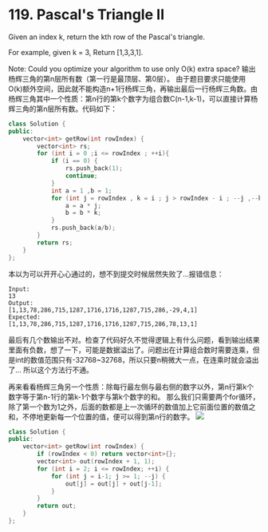 # 119. Pascal's Triangle II
Given an index k, return the kth row of the Pascal's triangle.

For example, given k = 3,
Return [1,3,3,1].

Note:
Could you optimize your algorithm to use only O(k) extra space?
输出杨辉三角的第n层所有数（第一行是最顶层、第0层）。
由于题目要求只能使用O(k)额外空间，因此就不能构造n+1行杨辉三角，再输出最后一行杨辉三角数。由杨辉三角其中一个性质：第n行的第k个数字为组合数C(n-1,k-1)，可以直接计算杨辉三角的第n层所有数。代码如下：
```cpp
class Solution {
public:
    vector<int> getRow(int rowIndex) {
        vector<int> rs;
        for (int i = 0 ;i <= rowIndex ; ++i){
            if (i == 0) {
                rs.push_back(1);
                continue;
            }
            int a = 1 ,b = 1;
            for (int j = rowIndex , k = i ; j > rowIndex - i ; --j ,--k) {
                a = a * j;
                b = b * k;
            }
            rs.push_back(a/b);
        }
        return rs;
    }
};
```

本以为可以开开心心通过的，想不到提交时候居然失败了...报错信息：
```
Input:
13
Output:
[1,13,78,286,715,1287,1716,1716,1287,715,286,-29,4,1]
Expected:
[1,13,78,286,715,1287,1716,1716,1287,715,286,78,13,1]
```
最后有几个数输出不对。检查了代码好久不觉得逻辑上有什么问题，看到输出结果里面有负数，想了一下，可能是数据溢出了。问题出在计算组合数时需要连乘，但是int的数值范围只有-32768~32768，所以只要n稍微大一点，在连乘时就会溢出了...
所以这个方法行不通。

再来看看杨辉三角另一个性质：除每行最左侧与最右侧的数字以外，第n行第k个数字等于第n-1行的第k-1个数字与第k个数字的和。
那么我们只需要两个for循环，除了第一个数为1之外，后面的数都是上一次循环的数值加上它前面位置的数值之和，不停地更新每一个位置的值，便可以得到第n行的数字。
![](http://upload-images.jianshu.io/upload_images/1727123-3b74c840e6db80a7.png?imageMogr2/auto-orient/strip%7CimageView2/2/w/1240)

```cpp
class Solution {
public:
    vector<int> getRow(int rowIndex) {
        if (rowIndex < 0) return vector<int>{};
        vector<int> out(rowIndex + 1, 1);
        for (int i = 2; i <= rowIndex; ++i) {
            for (int j = i-1; j >= 1; --j) {
                out[j] = out[j] + out[j-1];
            }
        }
        return out;
    }
};
```
